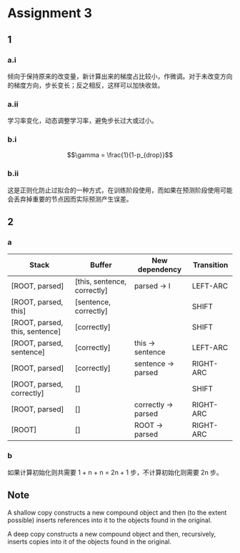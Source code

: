 # Assignment 3

## 1

### a.i

倾向于保持原来的改变量，新计算出来的梯度占比较小，作微调。对于未改变方向的梯度方向，步长变长；反之相反，这样可以加快收敛。

### a.ii

学习率变化，动态调整学习率，避免步长过大或过小。

### b.i

$$\gamma = \frac{1}{1-p_{drop}}$$

### b.ii

这是正则化防止过拟合的一种方式，在训练阶段使用，而如果在预测阶段使用可能会丢弃掉重要的节点因而实际预测产生误差。

## 2

### a

| Stack                          | Buffer                      | New dependency      | Transition |
| ------------------------------ | --------------------------- | ------------------- | ---------- |
| [ROOT, parsed]                 | [this, sentence, correctly] | parsed -> I         | LEFT-ARC   |
| [ROOT, parsed, this]           | [sentence, correctly]       |                     | SHIFT      |
| [ROOT, parsed, this, sentence] | [correctly]                 |                     | SHIFT      |
| [ROOT, parsed, sentence]       | [correctly]                 | this -> sentence    | LEFT-ARC   |
| [ROOT, parsed]                 | [correctly]                 | sentence -> parsed  | RIGHT-ARC  |
| [ROOT, parsed, correctly]      | []                          |                     | SHIFT      |
| [ROOT, parsed]                 | []                          | correctly -> parsed | RIGHT-ARC  |
| [ROOT]                         | []                          | ROOT -> parsed      | RIGHT-ARC  |

### b

如果计算初始化则共需要 1 + n + n = 2n + 1 步，不计算初始化则需要 2n 步。

## Note

A shallow copy constructs a new compound object and then (to the extent possible) inserts references into it to the objects found in the original.

A deep copy constructs a new compound object and then, recursively, inserts copies into it of the objects found in the original.